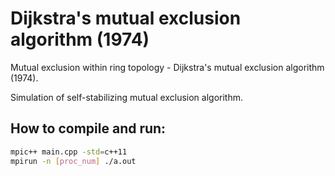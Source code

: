 Dijkstra's mutual exclusion algorithm (1974)
============================================

Mutual exclusion within ring topology - Dijkstra's mutual exclusion algorithm (1974).


Simulation of self-stabilizing mutual exclusion algorithm.

How to compile and run:
-----------------------
```bash
mpic++ main.cpp -std=c++11
mpirun -n [proc_num] ./a.out
```

